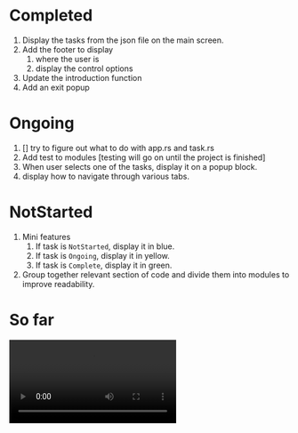 # Completed
1. Display the tasks from the json file on the main screen. 
2. Add the footer to display 
   1. where the user is
   2. display the control options
3. Update the introduction function
4. Add an exit popup

# Ongoing
1. [] try to figure out what to do with app.rs and task.rs
2. Add test to modules [testing will go on until the project is finished]
3. When user selects one of the tasks, display it on a popup block.
4. display how to navigate through various tabs.


# NotStarted
1. Mini features
   1. If task is `NotStarted`, display it in blue.
   2. If task is `Ongoing`, display it in yellow.
   3. If task is `Complete`, display it in green.
2. Group together relevant section of code and divide them into modules to improve readability.



# So far
![Task Manager So Far](./resources/task_manager_process.mp4)